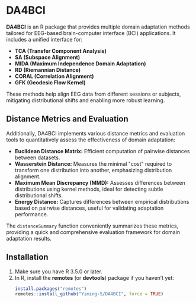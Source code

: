 # DA4BCI

**DA4BCI** is an R package that provides multiple domain adaptation methods tailored for EEG-based brain-computer interface (BCI) applications. It includes a unified interface for:

- **TCA (Transfer Component Analysis)**
- **SA (Subspace Alignment)**
- **MIDA (Maximum Independence Domain Adaptation)**
- **RD (Riemannian Distance)**
- **CORAL (Correlation Alignment)**
- **GFK (Geodesic Flow Kernel)**

These methods help align EEG data from different sessions or subjects, mitigating distributional shifts and enabling more robust learning.

## Distance Metrics and Evaluation

Additionally, DA4BCI implements various distance metrics and evaluation tools to quantitatively assess the effectiveness of domain adaptation:

- **Euclidean Distance Matrix:** Efficient computation of pairwise distances between datasets.
- **Wasserstein Distance:** Measures the minimal "cost" required to transform one distribution into another, emphasizing distribution alignment.
- **Maximum Mean Discrepancy (MMD):** Assesses differences between distributions using kernel methods, ideal for detecting subtle distributional shifts.
- **Energy Distance:** Captures differences between empirical distributions based on pairwise distances, useful for validating adaptation performance.

The `distanceSummary` function conveniently summarizes these metrics, providing a quick and comprehensive evaluation framework for domain adaptation results.

## Installation

1. Make sure you have R 3.5.0 or later.
2. In R, install the **remotes** (or **devtools**) package if you haven’t yet:
   ```r
   install.packages("remotes")
   remotes::install_github("Yiming-S/DA4BCI", force = TRUE)



   
